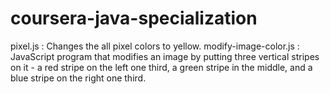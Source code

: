 # coursera-java-specialization
pixel.js : Changes the all pixel colors to yellow.
modify-image-color.js : JavaScript program that modifies an image by putting three vertical stripes on it - a red stripe on the left one third, a green stripe in the middle, and a blue stripe on the right one third.
